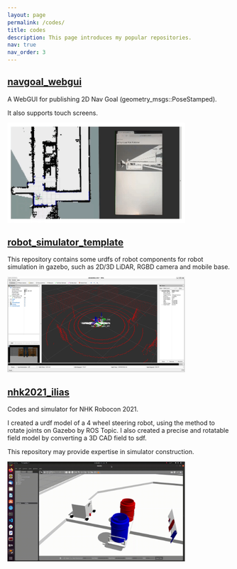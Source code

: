 ```yaml
---
layout: page
permalink: /codes/
title: codes
description: This page introduces my popular repositories.
nav: true
nav_order: 3
---
```


## [navgoal_webgui](https://github.com/Decwest/navgoal_webgui)

A WebGUI for publishing 2D Nav Goal (geometry_msgs::PoseStamped). 

It also supports touch screens.

<img src='../assets/img/codes/navgoal_webgui.gif' width="400" >

<br/>

## [robot_simulator_template](https://github.com/Decwest/robot_simulator_template)

This repository contains some urdfs of robot components for robot simulation in gazebo, such as 2D/3D LiDAR, RGBD camera and mobile base.

<img src='../assets/img/codes/simulator_template.png' width="400">

<br/>


## [nhk2021_ilias](https://github.com/KeioRoboticsAssociation/nhk2021_ilias)

Codes and simulator for NHK Robocon 2021. 

I created a urdf model of a 4 wheel steering robot, using the method to rotate joints on Gazebo by ROS Topic. I also created a precise and rotatable field model by converting a 3D CAD field to sdf. 

This repository may provide expertise in simulator construction.

<img src='../assets/img/codes/simulator.gif' width="400">
